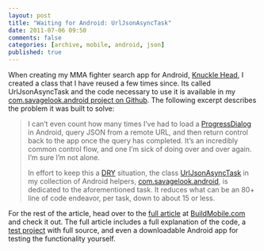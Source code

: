```yaml
---
layout: post
title: "Waiting for Android: UrlJsonAsyncTask"
date: 2011-07-06 09:50
comments: false
categories: [archive, mobile, android, json]
published: true
---
```


When creating my MMA fighter search app for Android, <a href="https://market.android.com/details?id=com.savagelook.knucklehead&feature=search_result" target="_blank">Knuckle Head</a>, I created a class that I have reused a few times since.  Its called UrlJsonAsyncTask and the code necessary to use it is available in my <a href="https://github.com/tonylukasavage/com.savagelook.android" target="_blank">com.savagelook.android project on Github</a>.  The following excerpt describes the problem it was built to solve:

<blockquote>I can’t even count how many times I’ve had to load a <a href="http://developer.android.com/guide/topics/ui/dialogs.html#ProgressDialog" target="_blank">ProgressDialog</a> in Android, query JSON from a remote URL, and then return control back to the app once the query has completed. It’s an incredibly common control flow, and one I’m sick of doing over and over again. I’m sure I’m not alone.

In effort to keep this a <a href="http://en.wikipedia.org/wiki/Don't_repeat_yourself" target="_blank">DRY</a> situation, the class <a href="https://github.com/tonylukasavage/com.savagelook.android/blob/master/com/savagelook/android/UrlJsonAsyncTask.java" target="_blank">UrlJsonAsyncTask</a> in my collection of Android helpers, <a href="https://github.com/tonylukasavage/com.savagelook.android" target="_blank">com.savagelook.android</a>, is dedicated to the aforementioned task. It reduces what can be an 80+ line of code endeavor, per task, down to about 15 or less.</blockquote>

For the rest of the article, head over to the <a href="http://buildmobile.com/waiting-for-android-urljsonasynctask/">full article</a> at <a href="http://buildmobile.com/" target="_blank">BuildMobile.com</a> and check it out.  The full article includes a full explanation of the code, a <a href="https://github.com/tonylukasavage/com.buildmobile.UrlJsonAyncTaskTest" target="_blank">test project</a> with full source, and even a downloadable Android app for testing the functionality yourself.
